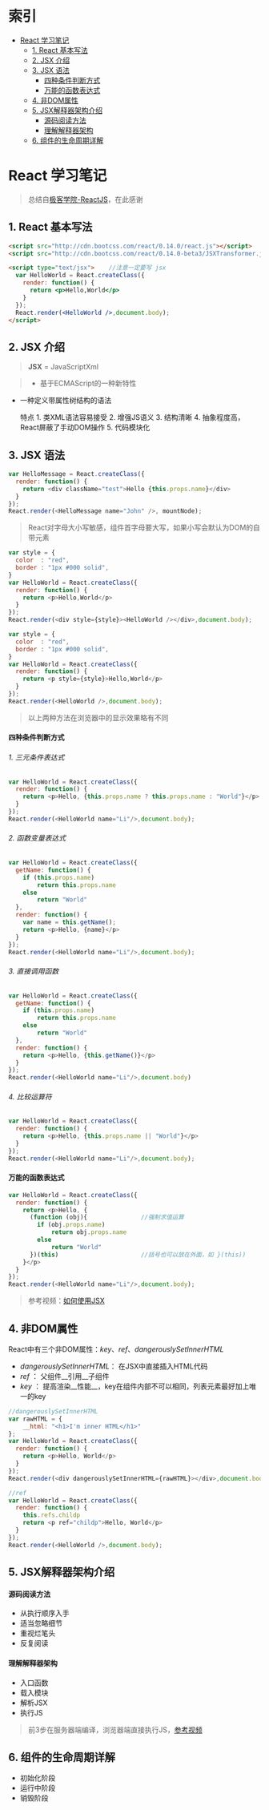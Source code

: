# 索引

<!-- MarkdownTOC -->

- [React 学习笔记](#react-学习笔记)
  - [1. React 基本写法](#1-react-基本写法)
  - [2. JSX 介绍](#2-jsx-介绍)
  - [3. JSX 语法](#3-jsx-语法)
    - [四种条件判断方式](#四种条件判断方式)
    - [万能的函数表达式](#万能的函数表达式)
  - [4. 非DOM属性](#4-非dom属性)
  - [5. JSX解释器架构介绍](#5-jsx解释器架构介绍)
    - [源码阅读方法](#源码阅读方法)
    - [理解解释器架构](#理解解释器架构)
  - [6. 组件的生命周期详解](#6-组件的生命周期详解)

<!-- /MarkdownTOC -->

<a name="react-学习笔记"></a>
# React 学习笔记
>总结自[极客学院-ReactJS](http://www.jikexueyuan.com/course/reactjs/)，在此感谢

<a name="1-react-基本写法"></a>
## 1. React 基本写法
```html
<script src="http://cdn.bootcss.com/react/0.14.0/react.js"></script>
<script src="http://cdn.bootcss.com/react/0.14.0-beta3/JSXTransformer.js"></script>

<script type="text/jsx">    //注意一定要写 jsx
  var HelloWorld = React.createClass({
    render: function() {
      return <p>Hello,World</p>
    }
  });
  React.render(<HelloWorld />,document.body);
</script>
```

<a name="2-jsx-介绍"></a>
## 2. JSX 介绍
>**JSX** = JavaScriptXml

>*  基于ECMAScript的一种新特性  
* 一种定义带属性树结构的语法

    特点
      1. 类XML语法容易接受
      2. 增强JS语义
      3. 结构清晰
      4. 抽象程度高，React屏蔽了手动DOM操作
      5. 代码模块化

<a name="3-jsx-语法"></a>
## 3. JSX 语法
```js
var HelloMessage = React.createClass({
  render: function() {
    return <div className="test">Hello {this.props.name}</div>
  }
});
React.render(<HelloMessage name="John" />, mountNode);
```
>React对字母大小写敏感，组件首字母要大写，如果小写会默认为DOM的自带元素

```js
var style = {
  color  : "red",
  border : "1px #000 solid",
}
var HelloWorld = React.createClass({
  render: function() {
    return <p>Hello,World</p>
  }
});
React.render(<div style={style}><HelloWorld /></div>,document.body);
```

```js
var style = {
  color  : "red",
  border : "1px #000 solid",
}
var HelloWorld = React.createClass({
  render: function() {
    return <p style={style}>Hello,World</p>
  }
});
React.render(<HelloWorld />,document.body);
```
>以上两种方法在浏览器中的显示效果略有不同

<a name="四种条件判断方式"></a>
#### 四种条件判断方式

###### 1. 三元条件表达式

```js
var HelloWorld = React.createClass({
  render: function() {
    return <p>Hello, {this.props.name ? this.props.name : "World"}</p>
  }
});
React.render(<HelloWorld name="Li"/>,document.body);
```

###### 2. 函数变量表达式

```js
var HelloWorld = React.createClass({
  getName: function() {
    if (this.props.name)
        return this.props.name
    else
        return "World"
  },
  render: function() {
    var name = this.getName();
    return <p>Hello, {name}</p>
  }
});
React.render(<HelloWorld name="Li"/>,document.body);
```

###### 3. 直接调用函数

```js
var HelloWorld = React.createClass({
  getName: function() {
    if (this.props.name)
        return this.props.name
    else
        return "World"
  },
  render: function() {
    return <p>Hello, {this.getName()}</p>
  }
});
React.render(<HelloWorld name="Li"/>,document.body)
```

###### 4. 比较运算符

```js
var HelloWorld = React.createClass({
  render: function() {
    return <p>Hello, {this.props.name || "World"}</p>
  }
});
React.render(<HelloWorld name="Li"/>,document.body);
```

<a name="万能的函数表达式"></a>
#### 万能的函数表达式

```js
var HelloWorld = React.createClass({
  render: function() {
    return <p>Hello, {
      (function (obj){               //强制求值运算
        if (obj.props.name)
            return obj.props.name
        else
            return "World"
      })(this)                       //括号也可以放在外面，如 }(this))
    }</p>
  }
});
React.render(<HelloWorld name="Li"/>,document.body);
```
> 参考视频：[如何使用JSX](http://www.jikexueyuan.com/course/969_2.html?ss=2)

<a name="4-非dom属性"></a>
## 4. 非DOM属性

React中有三个非DOM属性：*key*、*ref*、*dangerouslySetInnerHTML*

* *dangerouslySetInnerHTML*： 在JSX中直接插入HTML代码
* *ref*                    ： 父组件__引用__子组件
* *key*                    ： 提高渲染__性能__，key在组件内部不可以相同，列表元素最好加上唯一的key

```js
//dangerouslySetInnerHTML
var rawHTML = {
    __html: "<h1>I'm inner HTML</h1>"
};
var HelloWorld = React.createClass({
  render: function() {
    return <p>Hello, World</p>
  }
});
React.render(<div dangerouslySetInnerHTML={rawHTML}></div>,document.body);
```

```js
//ref
var HelloWorld = React.createClass({
  render: function() {
    this.refs.childp
    return <p ref="childp">Hello, World</p>
  }
});
React.render(<HelloWorld />,document.body);
```

<a name="5-jsx解释器架构介绍"></a>
## 5. JSX解释器架构介绍

<a name="源码阅读方法"></a>
#### 源码阅读方法
* 从执行顺序入手
* 适当忽略细节
* 重视烂笔头
* 反复阅读

<a name="理解解释器架构"></a>
#### 理解解释器架构
* 入口函数
* 载入模块
* 解析JSX
* 执行JS

>前3步在服务器端编译，浏览器端直接执行JS，[参考视频](http://www.jikexueyuan.com/course/969_4.html?ss=2)

<a name="6-组件的生命周期详解"></a>
## 6. 组件的生命周期详解
* 初始化阶段
* 运行中阶段
* 销毁阶段



